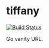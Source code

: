 # tiffany

[![Build Status](https://api.cirrus-ci.com/github/subosito/tiffany.svg)](https://cirrus-ci.com/github/subosito/tiffany)

Go vanity URL.

